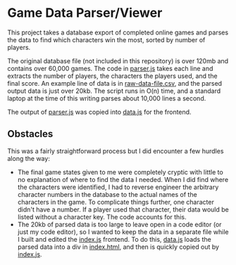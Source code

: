 # Game Data Parser/Viewer

This project takes a database export of completed online games and parses the data to find which characters win the most, sorted by number of players.

The original database file (not included in this repository) is over 120mb and contains over 60,000 games. The code in [parser.js](./parser.js) takes each line and extracts the number of players, the characters the players used, and the final score. An example line of data is in [raw-data-file.csv](./raw-data-file.csv), and the parsed output data is just over 20kb. The script runs in O(n) time, and a standard laptop at the time of this writing parses about 10,000 lines a second.

The output of [parser.js](./parser.js) was copied into [data.js](./public/data.js) for the frontend. 

## Obstacles

This was a fairly straightforward process but I did encounter a few hurdles along the way:
- The final game states given to me were completely cryptic with little to no explanation of where to find the data I needed. When I did find where the characters were identified, I had to reverse engineer the arbitrary character numbers in the database to the actual names of the characters in the game. To complicate things further, one character didn't have a number. If a player used that character, their data would be listed without a character key. The code accounts for this.
- The 20kb of parsed data is too large to leave open in a code editor (or just my code editor), so I wanted to keep the data in a separate file while I built and edited the [index.js](./public/index.js) frontend. To do this, [data.js](./public/data.js) loads the parsed data into a div in [index.html](./public/index.html), and then is quickly copied out by [index.js](./public/index.js).
